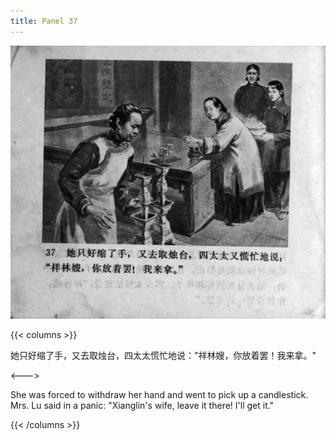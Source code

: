```yaml
---
title: Panel 37
---
```


![zhufu panel](./../../../images/zhufu/seifert0772_zf_0042_037.jpg)

{{< columns >}}

她只好缩了手，又去取烛台，四太太慌忙地说："祥林嫂，你放着罢！我来拿。"

<--->

She was forced to withdraw her hand and went to pick up a candlestick. Mrs. Lu said in a panic: "Xianglin's wife, leave it there! I'll get it."

{{< /columns >}}